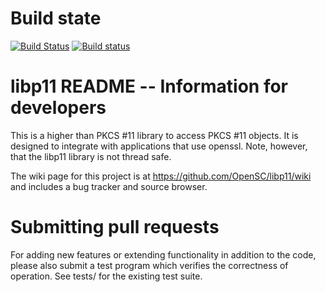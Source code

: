 Build state
===========

[![Build Status](https://travis-ci.org/OpenSC/libp11.png)](https://travis-ci.org/OpenSC/libp11)
[![Build status](https://ci.appveyor.com/api/projects/status/kmbu8nex5ogecoiq?svg=true)](https://ci.appveyor.com/project/LudovicRousseau/libp11)

libp11 README -- Information for developers
===========================================

This is a higher than PKCS #11 library to access PKCS #11 objects.
It is designed to integrate with applications that use openssl. Note, however,
that the libp11 library is not thread safe.

The wiki page for this project is at https://github.com/OpenSC/libp11/wiki
and includes a bug tracker and source browser.


Submitting pull requests
========================

For adding new features or extending functionality in addition to the code,
please also submit a test program which verifies the correctness of operation.
See tests/ for the existing test suite.

